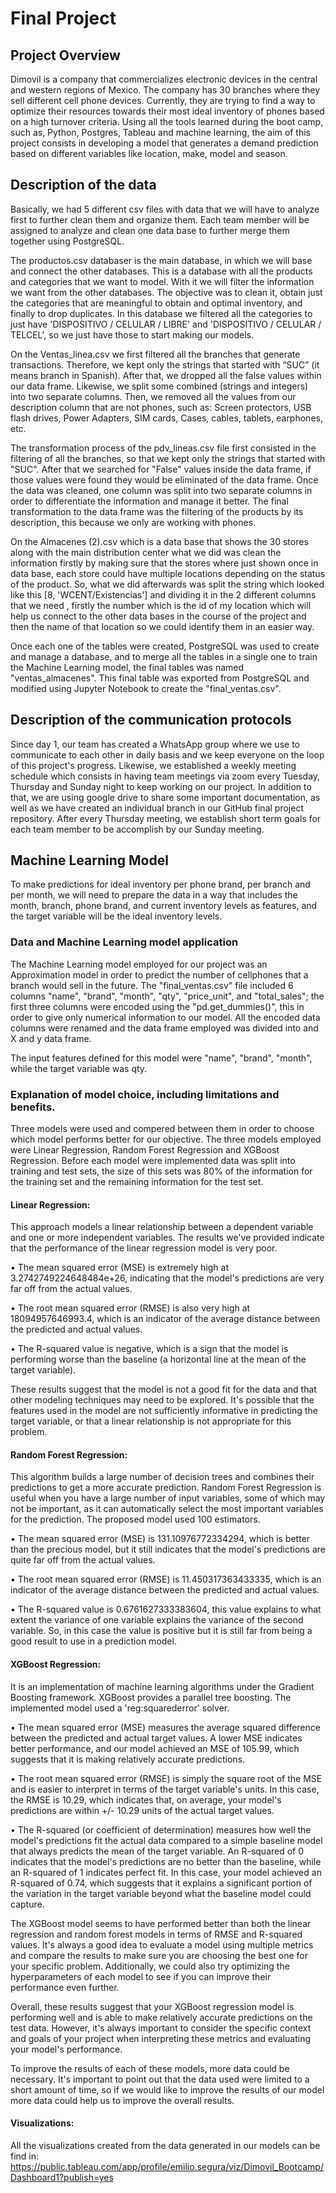 

# Final Project
## Project Overview
Dimovil is a company that commercializes electronic devices in the central and western regions of Mexico. The company has 30 branches where they sell different cell phone devices. Currently, they are trying to find a way to optimize their resources towards their most ideal inventory of phones based on a high turnover criteria.
Using all the tools learned during the boot camp, such as, Python, Postgres, Tableau and machine learning, the aim of this project consists in developing a model that generates a demand prediction based on different variables like location, make, model and season.  

## Description of the data
Basically, we had 5 different csv files with data that we will have to analyze first to further clean them and organize them.
Each team member will be assigned to analyze and clean one data base to further merge them together using PostgreSQL.


The productos.csv databaser is the main database, in which we will base and connect the other databases. This is a database with all the products and categories that we want to model. With it we will filter the information we want from the other databases. The objective was to clean it, obtain just the categories that are meaningful to obtain and optimal inventory, and finally to drop duplicates. In this database we filtered all the categories to just have 'DISPOSITIVO / CELULAR / LIBRE' and 'DISPOSITIVO / CELULAR / TELCEL', so we just have those to start making our models. 


On the Ventas_linea.csv we first filtered all the branches that generate transactions. Therefore, we kept only the strings that started with “SUC” (it means branch in Spanish).
After that, we dropped all the false values within our data frame. Likewise, we split some combined (strings and integers) into two separate columns.
Then, we removed all the values from our description column that are not phones, such as: Screen protectors, USB flash drives, Power Adapters, SIM cards, Cases, cables, tablets, earphones, etc.

The transformation process of the pdv_lineas.csv file first consisted in the filtering of all the branches, so that we kept only the strings that started with "SUC". After that we searched for "False" values inside the data frame, if those values were found they would be eliminated of the data frame. Once the data was cleaned, one column was split into two separate columns in order to differentiate the information and manage it better. The final transformation to the data frame was the filtering of the products by its description, this because we only are working with phones. 

On the Almacenes (2).csv which is a data base that shows the 30 stores along with the main distribution center what we did was clean the information firstly by making sure that the stores where just shown once in data base, each store could have multiple locations depending on the status of the product. So, what we did afterwards was split the string which looked like this [8, 'WCENT/Existencias'] and dividing it in the 2 different columns that we need , firstly the number which is the id of my location which will help us connect to the other data bases in the course of the project and then the name of that location so we could identify them in an easier way.

Once each one of the tables were created, PostgreSQL was used to create and manage a database, and to merge all the tables in a single one to train the Machine Learning model, the final tables was named "ventas_almacenes". This final table was exported from PostgreSQL and modified using Jupyter Notebook to create the "final_ventas.csv". 

## Description of the communication protocols
Since day 1, our team has created a WhatsApp group where we use to communicate to each other in daily basis and we keep everyone on the loop of this project's progress. Likewise, we established a weekly meeting schedule which consists in having team meetings via zoom every Tuesday, Thursday and Sunday night to keep working on our project. 
In addition to that, we are using google drive to share some important documentation, as well as we have created an individual branch in our GitHub final project repository. 
After every Thursday meeting, we establish short term goals for each team member to be accomplish by our Sunday meeting. 

## Machine Learning Model
To make predictions for ideal inventory per phone brand, per branch and per month, we will need to prepare the data in a way that includes the month, branch, phone brand, and current inventory levels as features, and the target variable will be the ideal inventory levels.

### Data and Machine Learning model application
The Machine Learning model employed for our project was an Approximation model in order to predict the number of cellphones that a branch would sell in the future. The "final_ventas.csv" file included 6 columns "name", "brand", "month", "qty", "price_unit", and "total_sales"; the first three columns were encoded using the "pd.get_dummies()", this in order to give only numerical information to our model. All the encoded data columns were renamed and the data frame employed was divided into and X and y data frame. 

The input features defined for this model were "name", "brand", "month", while the target variable was qty.

### Explanation of model choice, including limitations and benefits.

Three models were used and compered between them in order to choose which model performs better for our objective. The three models employed were Linear Regression, Random Forest Regression and XGBoost Regression. Before each model were implemented data was split into training and test sets, the size of this sets was 80% of the information for the training set and the remaining information for the test set.

#### Linear Regression:
This approach models a linear relationship between a dependent variable and one or more independent variables. The results we've provided indicate that the performance of the linear regression model is very poor.

•	The mean squared error (MSE) is extremely high at 3.2742749224648484e+26, indicating that the model's predictions are very far off from the actual values.

•	The root mean squared error (RMSE) is also very high at 18094957646993.4, which is an indicator of the average distance between the predicted and actual values.

•	The R-squared value is negative, which is a sign that the model is performing worse than the baseline (a horizontal line at the mean of the target variable).

These results suggest that the model is not a good fit for the data and that other modeling techniques may need to be explored. It's possible that the features used in the model are not sufficiently informative in predicting the target variable, or that a linear relationship is not appropriate for this problem.

#### Random Forest Regression:
This algorithm builds a large number of decision trees and combines their predictions to get a more accurate prediction. Random Forest Regression is useful when you have a large number of input variables, some of which may not be important, as it can automatically select the most important variables for the prediction. The proposed model used 100 estimators.

•	The mean squared error (MSE) is 131.10976772334294, which is better than the precious model, but it still indicates that the model's predictions are quite far off from the actual values.

•	The root mean squared error (RMSE) is 11.450317363433335, which is an indicator of the average distance between the predicted and actual values.

•	The R-squared value is 0.6761627333383604, this value explains to what extent the variance of one variable explains the variance of the second variable. So, in this case the value is positive but it is still far from being a good result to use in a prediction model.

#### XGBoost Regression: 
It is an implementation of machine learning algorithms under the Gradient Boosting framework. XGBoost provides a parallel tree boosting. The implemented model used a 'reg:squarederror' solver.

• The mean squared error (MSE) measures the average squared difference between the predicted and actual target values. A lower MSE indicates better performance, and our model achieved an MSE of 105.99, which suggests that it is making relatively accurate predictions.

•	The root mean squared error (RMSE) is simply the square root of the MSE and is easier to interpret in terms of the target variable's units. In this case, the RMSE is 10.29, which indicates that, on average, your model's predictions are within +/- 10.29 units of the actual target values.

• The R-squared (or coefficient of determination) measures how well the model's predictions fit the actual data compared to a simple baseline model that always predicts the mean of the target variable. An R-squared of 0 indicates that the model's predictions are no better than the baseline, while an R-squared of 1 indicates perfect fit. In this case, your model achieved an R-squared of 0.74, which suggests that it explains a significant portion of the variation in the target variable beyond what the baseline model could capture.

The XGBoost model seems to have performed better than both the linear regression and random forest models in terms of RMSE and R-squared values.
It's always a good idea to evaluate a model using multiple metrics and compare the results to make sure you are choosing the best one for your specific problem. Additionally, we could also try optimizing the hyperparameters of each model to see if you can improve their performance even further.

Overall, these results suggest that your XGBoost regression model is performing well and is able to make relatively accurate predictions on the test data. However, it's always important to consider the specific context and goals of your project when interpreting these metrics and evaluating your model's performance.

To improve the results of each of these models, more data could be necessary. It's important to point out that the data used were limited to a short amount of time, so if we would like to improve the results of our model more data could help us to improve the overall results.

#### Visualizations:
All the visualizations created from the data generated in our models can be find in:
https://public.tableau.com/app/profile/emilio.segura/viz/Dimovil_Bootcamp/Dashboard1?publish=yes

